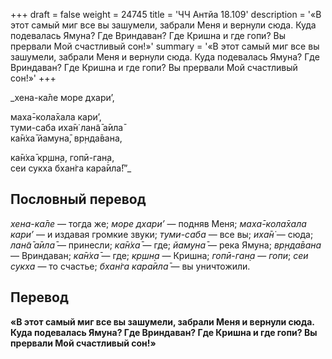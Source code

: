 +++
draft = false
weight = 24745
title = 'ЧЧ Антйа 18.109'
description = '«В этот самый миг все вы зашумели, забрали Меня и вернули сюда. Куда подевалась Ямуна? Где Вриндаван? Где Кришна и где гопи? Вы прервали Мой счастливый сон!»'
summary = '«В этот самый миг все вы зашумели, забрали Меня и вернули сюда. Куда подевалась Ямуна? Где Вриндаван? Где Кришна и где гопи? Вы прервали Мой счастливый сон!»'
+++

_хена-ка̄ле море дхари’,  
  
маха̄-кола̄хала кари’,  
туми-саба иха̄н̇ лан̃а̄ а̄ила̄  
ка̄н̇ха̄ йамуна̄, вр̣нда̄вана,  
  
ка̄н̇ха̄ кр̣шн̣а, гопӣ-ган̣а,  
сеи сукха бхан̇га кара̄ила̄!”_

## Пословный перевод

_хена_\-_ка̄ле_ — тогда же; _море_ _дхари’_ — подняв Меня; _маха̄_\-_кола̄хала_ _кари’_ — и издавая громкие звуки; _туми_\-_саба_ — все вы; _иха̄н̇_ — сюда; _лан̃а̄_ _а̄ила̄_ — принесли; _ка̄н̇ха̄_ — где; _йамуна̄_ — река Ямуна; _вр̣нда̄вана_ — Вриндаван; _ка̄н̇ха̄_ — где; _кр̣шн̣а_ — Кришна; _гопӣ_\-_ган̣а_ — _гопи_; _сеи_ _сукха_ — то счастье; _бхан̇га_ _кара̄ила̄_ — вы уничтожили.

## Перевод

**«В этот самый миг все вы зашумели, забрали Меня и вернули сюда. Куда подевалась Ямуна? Где Вриндаван? Где Кришна и где гопи? Вы прервали Мой счастливый сон!»**
